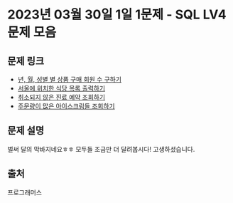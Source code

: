 # 2023년 03월 30일 1일 1문제 - SQL LV4 문제 모음

## 문제 링크

- [년, 월, 성별 별 상품 구매 회원 수 구하기](https://school.programmers.co.kr/learn/courses/30/lessons/131532)
- [서울에 위치한 식당 목록 출력하기](https://school.programmers.co.kr/learn/courses/30/lessons/131118)
- [취소되지 않은 진료 예약 조회하기](https://school.programmers.co.kr/learn/courses/30/lessons/132204)
- [주문량이 많은 아이스크림들 조회하기](https://school.programmers.co.kr/learn/courses/30/lessons/133027)

## 문제 설명

벌써 달의 막바지네요ㅎㅎ
모두들 조금만 더 달려봅시다!
고생하셨습니다.

## 출처

프로그래머스
